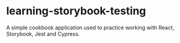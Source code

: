 # learning-storybook-testing
A simple cookbook application used to practice working with React, Storybook, Jest and Cypress.

